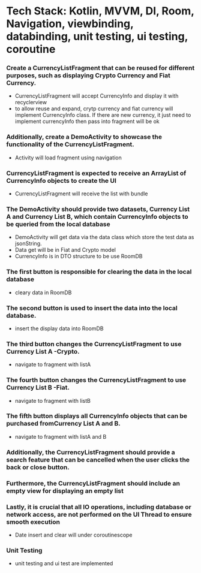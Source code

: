 # Tech Stack: Kotlin, MVVM, DI, Room, Navigation, viewbinding, databinding, unit testing, ui testing, coroutine

### Create a CurrencyListFragment that can be reused for different purposes, such as displaying Crypto Currency and Fiat Currency.
  - CurrencyListFragment will accept CurrencyInfo and display it with recyclerview
  - to allow reuse and expand, crytp currency and fiat currency will implement CurrencyInfo class. If there are new currency, it just need to implement currencyInfo then pass into fragment will be ok
### Additionally, create a DemoActivity to showcase the functionality of the CurrencyListFragment.
  - Activity will load fragment using navigation
### CurrencyListFragment is expected to receive an ArrayList of CurrencyInfo objects to create the UI
  - CurrencyListFragment will receive the list with bundle
### The DemoActivity should provide two datasets, Currency List A and Currency List B, which contain CurrencyInfo objects to be queried from the local database
  - DemoActivity will get data via the data class which store the test data as jsonString.
  - Data get will be in Fiat and Crypto model
  - CurrencyInfo is in DTO structure to be use RoomDB
### The first button is responsible for clearing the data in the local database
  - cleary data in RoomDB
### The second button is used to insert the data into the local database.
  - insert the display data into RoomDB
### The third button changes the CurrencyListFragment to use Currency List A -Crypto.
  - navigate to fragment with listA
### The fourth button changes the CurrencyListFragment to use Currency List B -Fiat.
  - navigate to fragment with listB
### The fifth button displays all CurrencyInfo objects that can be purchased fromCurrency List A and B.
  - navigate to fragment with listA and B
### Additionally, the CurrencyListFragment should provide a search feature that can be cancelled when the user clicks the back or close button.
### Furthermore, the CurrencyListFragment should include an empty view for displaying an empty list
### Lastly, it is crucial that all IO operations, including database or network access, are not performed on the UI Thread to ensure smooth execution
  - Date insert and clear will under coroutinescope
### Unit Testing
  - unit testing and ui test are implemented

